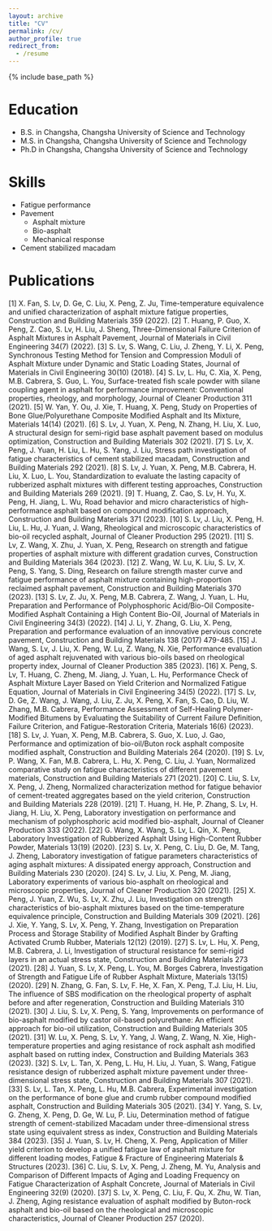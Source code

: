 ```yaml
---
layout: archive
title: "CV"
permalink: /cv/
author_profile: true
redirect_from:
  - /resume
---
```


{% include base_path %}

Education
======
* B.S. in Changsha, Changsha University of Science and Technology
* M.S. in Changsha, Changsha University of Science and Technology
* Ph.D in Changsha, Changsha University of Science and Technology
  
Skills
======
* Fatigue performance
* Pavement
  * Asphalt mixture
  * Bio-asphalt
  * Mechanical response
* Cement stabilized macadam

Publications
======
 [1] X. Fan, S. Lv, D. Ge, C. Liu, X. Peng, Z. Ju, Time-temperature equivalence and unified characterization of asphalt mixture fatigue properties, Construction and Building Materials 359 (2022).
[2] T. Huang, P. Guo, X. Peng, Z. Cao, S. Lv, H. Liu, J. Sheng, Three-Dimensional Failure Criterion of Asphalt Mixtures in Asphalt Pavement, Journal of Materials in Civil Engineering 34(7) (2022).
[3] S. Lv, S. Wang, C. Liu, J. Zheng, Y. Li, X. Peng, Synchronous Testing Method for Tension and Compression Moduli of Asphalt Mixture under Dynamic and Static Loading States, Journal of Materials in Civil Engineering 30(10) (2018).
[4] S. Lv, L. Hu, C. Xia, X. Peng, M.B. Cabrera, S. Guo, L. You, Surface-treated fish scale powder with silane coupling agent in asphalt for performance improvement: Conventional properties, rheology, and morphology, Journal of Cleaner Production 311 (2021).
[5] W. Yan, Y. Ou, J. Xie, T. Huang, X. Peng, Study on Properties of Bone Glue/Polyurethane Composite Modified Asphalt and Its Mixture, Materials 14(14) (2021).
[6] S. Lv, J. Yuan, X. Peng, N. Zhang, H. Liu, X. Luo, A structural design for semi-rigid base asphalt pavement based on modulus optimization, Construction and Building Materials 302 (2021).
[7] S. Lv, X. Peng, J. Yuan, H. Liu, L. Hu, S. Yang, J. Liu, Stress path investigation of fatigue characteristics of cement stabilized macadam, Construction and Building Materials 292 (2021).
[8] S. Lv, J. Yuan, X. Peng, M.B. Cabrera, H. Liu, X. Luo, L. You, Standardization to evaluate the lasting capacity of rubberized asphalt mixtures with different testing approaches, Construction and Building Materials 269 (2021).
[9] T. Huang, Z. Cao, S. Lv, H. Yu, X. Peng, H. Jiang, L. Wu, Road behavior and micro characteristics of high-performance asphalt based on compound modification approach, Construction and Building Materials 371 (2023).
[10] S. Lv, J. Liu, X. Peng, H. Liu, L. Hu, J. Yuan, J. Wang, Rheological and microscopic characteristics of bio-oil recycled asphalt, Journal of Cleaner Production 295 (2021).
[11] S. Lv, Z. Wang, X. Zhu, J. Yuan, X. Peng, Research on strength and fatigue properties of asphalt mixture with different gradation curves, Construction and Building Materials 364 (2023).
[12] Z. Wang, W. Lu, K. Liu, S. Lv, X. Peng, S. Yang, S. Ding, Research on failure strength master curve and fatigue performance of asphalt mixture containing high-proportion reclaimed asphalt pavement, Construction and Building Materials 370 (2023).
[13] S. Lv, Z. Ju, X. Peng, M.B. Cabrera, Z. Wang, J. Yuan, L. Hu, Preparation and Performance of Polyphosphoric Acid/Bio-Oil Composite-Modified Asphalt Containing a High Content Bio-Oil, Journal of Materials in Civil Engineering 34(3) (2022).
[14] J. Li, Y. Zhang, G. Liu, X. Peng, Preparation and performance evaluation of an innovative pervious concrete pavement, Construction and Building Materials 138 (2017) 479-485.
[15] J. Wang, S. Lv, J. Liu, X. Peng, W. Lu, Z. Wang, N. Xie, Performance evaluation of aged asphalt rejuvenated with various bio-oils based on rheological property index, Journal of Cleaner Production 385 (2023).
[16] X. Peng, S. Lv, T. Huang, C. Zheng, M. Jiang, J. Yuan, L. Hu, Performance Check of Asphalt Mixture Layer Based on Yield Criterion and Normalized Fatigue Equation, Journal of Materials in Civil Engineering 34(5) (2022).
[17] S. Lv, D. Ge, Z. Wang, J. Wang, J. Liu, Z. Ju, X. Peng, X. Fan, S. Cao, D. Liu, W. Zhang, M.B. Cabrera, Performance Assessment of Self-Healing Polymer-Modified Bitumens by Evaluating the Suitability of Current Failure Definition, Failure Criterion, and Fatigue-Restoration Criteria, Materials 16(6) (2023).
[18] S. Lv, J. Yuan, X. Peng, M.B. Cabrera, S. Guo, X. Luo, J. Gao, Performance and optimization of bio-oil/Buton rock asphalt composite modified asphalt, Construction and Building Materials 264 (2020).
[19] S. Lv, P. Wang, X. Fan, M.B. Cabrera, L. Hu, X. Peng, C. Liu, J. Yuan, Normalized comparative study on fatigue characteristics of different pavement materials, Construction and Building Materials 271 (2021).
[20] C. Liu, S. Lv, X. Peng, J. Zheng, Normalized characterization method for fatigue behavior of cement-treated aggregates based on the yield criterion, Construction and Building Materials 228 (2019).
[21] T. Huang, H. He, P. Zhang, S. Lv, H. Jiang, H. Liu, X. Peng, Laboratory investigation on performance and mechanism of polyphosphoric acid modified bio-asphalt, Journal of Cleaner Production 333 (2022).
[22] G. Wang, X. Wang, S. Lv, L. Qin, X. Peng, Laboratory Investigation of Rubberized Asphalt Using High-Content Rubber Powder, Materials 13(19) (2020).
[23] S. Lv, X. Peng, C. Liu, D. Ge, M. Tang, J. Zheng, Laboratory investigation of fatigue parameters characteristics of aging asphalt mixtures: A dissipated energy approach, Construction and Building Materials 230 (2020).
[24] S. Lv, J. Liu, X. Peng, M. Jiang, Laboratory experiments of various bio-asphalt on rheological and microscopic properties, Journal of Cleaner Production 320 (2021).
[25] X. Peng, J. Yuan, Z. Wu, S. Lv, X. Zhu, J. Liu, Investigation on strength characteristics of bio-asphalt mixtures based on the time-temperature equivalence principle, Construction and Building Materials 309 (2021).
[26] J. Xie, Y. Yang, S. Lv, X. Peng, Y. Zhang, Investigation on Preparation Process and Storage Stability of Modified Asphalt Binder by Grafting Activated Crumb Rubber, Materials 12(12) (2019).
[27] S. Lv, L. Hu, X. Peng, M.B. Cabrera, J. Li, Investigation of structural resistance for semi-rigid layers in an actual stress state, Construction and Building Materials 273 (2021).
[28] J. Yuan, S. Lv, X. Peng, L. You, M. Borges Cabrera, Investigation of Strength and Fatigue Life of Rubber Asphalt Mixture, Materials 13(15) (2020).
[29] N. Zhang, G. Fan, S. Lv, F. He, X. Fan, X. Peng, T.J. Liu, H. Liu, The influence of SBS modification on the rheological property of asphalt before and after regeneration, Construction and Building Materials 310 (2021).
[30] J. Liu, S. Lv, X. Peng, S. Yang, Improvements on performance of bio-asphalt modified by castor oil-based polyurethane: An efficient approach for bio-oil utilization, Construction and Building Materials 305 (2021).
[31] W. Lu, X. Peng, S. Lv, Y. Yang, J. Wang, Z. Wang, N. Xie, High-temperature properties and aging resistance of rock asphalt ash modified asphalt based on rutting index, Construction and Building Materials 363 (2023).
[32] S. Lv, L. Tan, X. Peng, L. Hu, H. Liu, J. Yuan, S. Wang, Fatigue resistance design of rubberized asphalt mixture pavement under three-dimensional stress state, Construction and Building Materials 307 (2021).
[33] S. Lv, L. Tan, X. Peng, L. Hu, M.B. Cabrera, Experimental investigation on the performance of bone glue and crumb rubber compound modified asphalt, Construction and Building Materials 305 (2021).
[34] Y. Yang, S. Lv, G. Zheng, X. Peng, D. Ge, W. Lu, P. Liu, Determination method of fatigue strength of cement-stabilized Macadam under three-dimensional stress state using equivalent stress as index, Construction and Building Materials 384 (2023).
[35] J. Yuan, S. Lv, H. Cheng, X. Peng, Application of Miller yield criterion to develop a unified fatigue law of asphalt mixture for different loading modes, Fatigue & Fracture of Engineering Materials & Structures  (2023).
[36] C. Liu, S. Lv, X. Peng, J. Zheng, M. Yu, Analysis and Comparison of Different Impacts of Aging and Loading Frequency on Fatigue Characterization of Asphalt Concrete, Journal of Materials in Civil Engineering 32(9) (2020).
[37] S. Lv, X. Peng, C. Liu, F. Qu, X. Zhu, W. Tian, J. Zheng, Aging resistance evaluation of asphalt modified by Buton-rock asphalt and bio-oil based on the rheological and microscopic characteristics, Journal of Cleaner Production 257 (2020).

  
